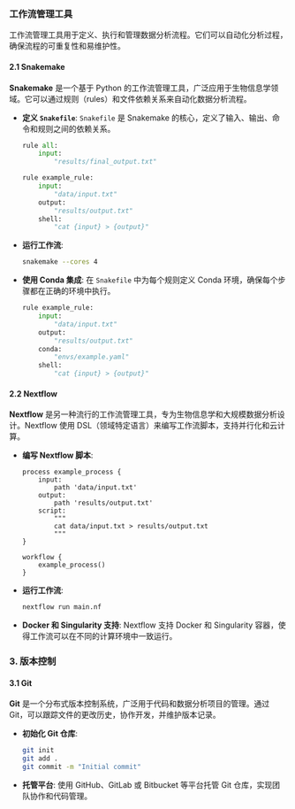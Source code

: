 ### 工作流管理工具

工作流管理工具用于定义、执行和管理数据分析流程。它们可以自动化分析过程，确保流程的可重复性和易维护性。

#### 2.1 Snakemake

**Snakemake** 是一个基于 Python 的工作流管理工具，广泛应用于生物信息学领域。它可以通过规则（rules）和文件依赖关系来自动化数据分析流程。

- **定义 `Snakefile`**: `Snakefile` 是 Snakemake 的核心，定义了输入、输出、命令和规则之间的依赖关系。

  ```python
  rule all:
      input:
          "results/final_output.txt"
  
  rule example_rule:
      input:
          "data/input.txt"
      output:
          "results/output.txt"
      shell:
          "cat {input} > {output}"
  ```

- **运行工作流**:

  ```bash
  snakemake --cores 4
  ```

- **使用 Conda 集成**: 在 `Snakefile` 中为每个规则定义 Conda 环境，确保每个步骤都在正确的环境中执行。

  ```python
  rule example_rule:
      input:
          "data/input.txt"
      output:
          "results/output.txt"
      conda:
          "envs/example.yaml"
      shell:
          "cat {input} > {output}"
  ```

#### 2.2 Nextflow

**Nextflow** 是另一种流行的工作流管理工具，专为生物信息学和大规模数据分析设计。Nextflow 使用 DSL（领域特定语言）来编写工作流脚本，支持并行化和云计算。

- **编写 Nextflow 脚本**:

  ```nextflow
  process example_process {
      input:
          path 'data/input.txt'
      output:
          path 'results/output.txt'
      script:
          """
          cat data/input.txt > results/output.txt
          """
  }
  
  workflow {
      example_process()
  }
  ```

- **运行工作流**:

  ```bash
  nextflow run main.nf
  ```

- **Docker 和 Singularity 支持**: Nextflow 支持 Docker 和 Singularity 容器，使得工作流可以在不同的计算环境中一致运行。

### 3. 版本控制

#### 3.1 Git

**Git** 是一个分布式版本控制系统，广泛用于代码和数据分析项目的管理。通过 Git，可以跟踪文件的更改历史，协作开发，并维护版本记录。

- **初始化 Git 仓库**:

  ```bash
  git init
  git add .
  git commit -m "Initial commit"
  ```

- **托管平台**: 使用 GitHub、GitLab 或 Bitbucket 等平台托管 Git 仓库，实现团队协作和代码管理。